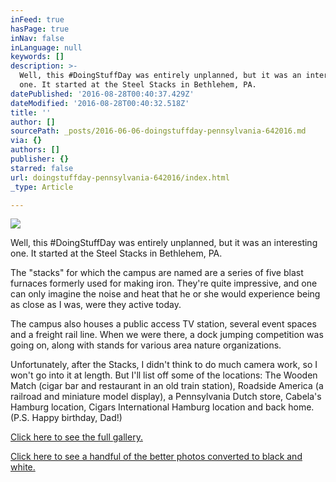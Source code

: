 ```yaml
---
inFeed: true
hasPage: true
inNav: false
inLanguage: null
keywords: []
description: >-
  Well, this #DoingStuffDay was entirely unplanned, but it was an interesting
  one. It started at the Steel Stacks in Bethlehem, PA.
datePublished: '2016-08-28T00:40:37.429Z'
dateModified: '2016-08-28T00:40:32.518Z'
title: ''
author: []
sourcePath: _posts/2016-06-06-doingstuffday-pennsylvania-642016.md
via: {}
authors: []
publisher: {}
starred: false
url: doingstuffday-pennsylvania-642016/index.html
_type: Article

---
```

![](https://the-grid-user-content.s3-us-west-2.amazonaws.com/a933bce5-4a6a-4cec-acfe-030034c1acd0.jpg)

Well, this \#DoingStuffDay was entirely unplanned, but it was an interesting one. It started at the Steel Stacks in Bethlehem, PA.

The "stacks" for which the campus are named are a series of five blast furnaces formerly used for making iron. They're quite impressive, and one can only imagine the noise and heat that he or she would experience being as close as I was, were they active today.

The campus also houses a public access TV station, several event spaces and a freight rail line. When we were there, a dock jumping competition was going on, along with stands for various area nature organizations.

Unfortunately, after the Stacks, I didn't think to do much camera work, so I won't go into it at length. But I'll list off some of the locations: The Wooden Match (cigar bar and restaurant in an old train station), Roadside America (a railroad and miniature model display), a Pennsylvania Dutch store, Cabela's Hamburg location, Cigars International Hamburg location and back home.  
(P.S. Happy birthday, Dad!)

[Click here to see the full gallery.][0]

[Click here to see a handful of the better photos converted to black and white.][1]

[0]: https://www.facebook.com/media/set/?set=a.1187125737978637.1073741836.347135811977638&type=1&l=d6ae5e59cb
[1]: http://bit.ly/1UCjTcb